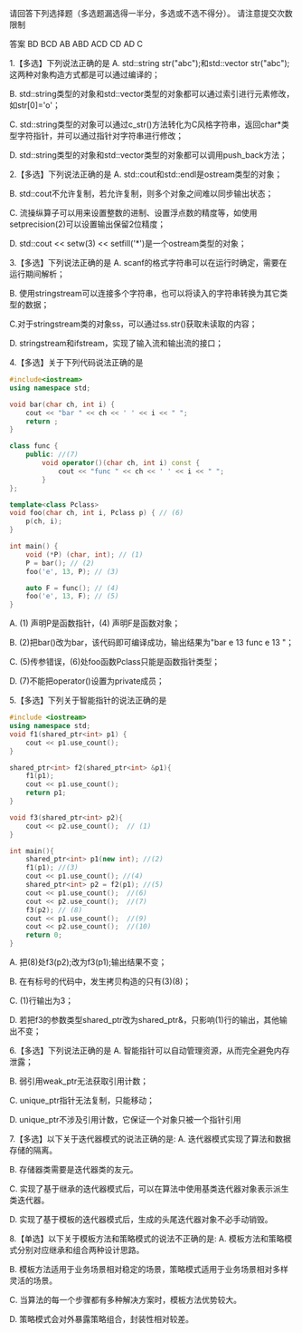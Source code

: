 请回答下列选择题（多选题漏选得一半分，多选或不选不得分）。
请注意提交次数限制

答案
BD
BCD
AB
ABD
ACD
CD
AD
C


1.【多选】下列说法正确的是
A. std::string str("abc");和std::vector<char> str("abc");这两种对象构造方式都是可以通过编译的；

B. std::string类型的对象和std::vector<char>类型的对象都可以通过索引进行元素修改，如str[0]='o'；

C. std::string类型的对象可以通过c_str()方法转化为C风格字符串，返回char*类型字符指针，并可以通过指针对字符串进行修改；

D. std::string类型的对象和std::vector<char>类型的对象都可以调用push_back方法；

2.【多选】下列说法正确的是
A. std::cout和std::endl是ostream类型的对象；

B. std::cout不允许复制，若允许复制，则多个对象之间难以同步输出状态；

C. 流操纵算子可以用来设置整数的进制、设置浮点数的精度等，如使用setprecision(2)可以设置输出保留2位精度；

D. std::cout << setw(3) << setfill('*')是一个ostream类型的对象；

3.【多选】下列说法正确的是
A. scanf的格式字符串可以在运行时确定，需要在运行期间解析；

B. 使用stringstream可以连接多个字符串，也可以将读入的字符串转换为其它类型的数据；

C.对于stringstream类的对象ss，可以通过ss.str()获取未读取的内容；

D. stringstream和ifstream，实现了输⼊流和输出流的接⼝；

4.【多选】关于下列代码说法正确的是
~~~C++
#include<iostream>
using namespace std;

void bar(char ch, int i) {
    cout << "bar " << ch << ' ' << i << " ";
    return ;
}

class func {
    public: //(7)
        void operator()(char ch, int i) const { 
            cout << "func " << ch << ' ' << i << " ";
        }
};

template<class Pclass>
void foo(char ch, int i, Pclass p) { // (6)
    p(ch, i);
}

int main() {
    void (*P) (char, int); // (1)
    P = bar(); // (2)
    foo('e', 13, P); // (3) 

    auto F = func(); // (4)
    foo('e', 13, F); // (5)
}
~~~
A. (1) 声明P是函数指针，(4) 声明F是函数对象；

B. (2)把bar()改为bar，该代码即可编译成功，输出结果为"bar e 13 func e 13 "；

C. (5)传参错误，(6)处foo函数Pclass只能是函数指针类型；

D. (7)不能把operator()设置为private成员；

5.【多选】下列关于智能指针的说法正确的是
~~~C++
#include <iostream> 
using namespace std; 
void f1(shared_ptr<int> p1) {
    cout << p1.use_count();
}

shared_ptr<int> f2(shared_ptr<int> &p1){
    f1(p1);
    cout << p1.use_count();
    return p1;
}

void f3(shared_ptr<int> p2){
    cout << p2.use_count();  // (1)
}

int main(){
    shared_ptr<int> p1(new int); //(2)
    f1(p1); //(3)
    cout << p1.use_count(); //(4)
    shared_ptr<int> p2 = f2(p1); //(5)
    cout << p1.use_count();  //(6)
    cout << p2.use_count();  //(7)
    f3(p2); // (8)
    cout << p1.use_count();  //(9)
    cout << p2.use_count();  //(10)
    return 0;
}
~~~
A. 把(8)处f3(p2);改为f3(p1);输出结果不变；

B. 在有标号的代码中，发生拷贝构造的只有(3)(8)；

C. (1)行输出为3；

D. 若把f3的参数类型shared_ptr<int>改为shared_ptr<int>&，只影响(1)行的输出，其他输出不变；

6.【多选】下列说法正确的是
A. 智能指针可以自动管理资源，从而完全避免内存泄露；

B. 弱引用weak_ptr无法获取引用计数；

C. unique_ptr指针无法复制，只能移动；

D. unique_ptr不涉及引用计数，它保证一个对象只被一个指针引用

7.【多选】以下关于迭代器模式的说法正确的是:
A. 迭代器模式实现了算法和数据存储的隔离。

B. 存储器类需要是迭代器类的友元。

C. 实现了基于继承的迭代器模式后，可以在算法中使用基类迭代器对象表示派生类迭代器。

D. 实现了基于模板的迭代器模式后，生成的头尾迭代器对象不必手动销毁。

8.【单选】以下关于模板方法和策略模式的说法不正确的是:
A. 模板方法和策略模式分别对应继承和组合两种设计思路。

B. 模板方法适用于业务场景相对稳定的场景，策略模式适用于业务场景相对多样灵活的场景。

C. 当算法的每一个步骤都有多种解决方案时，模板方法优势较大。

D. 策略模式会对外暴露策略组合，封装性相对较差。
